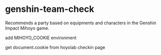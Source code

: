 # genshin-team-check
Recommends a party based on equipments and characters in the Genshin Impact Mihoyo game.

add MIHOYO_COOKIE environment

get document.cookie from hoyolab checkin page
